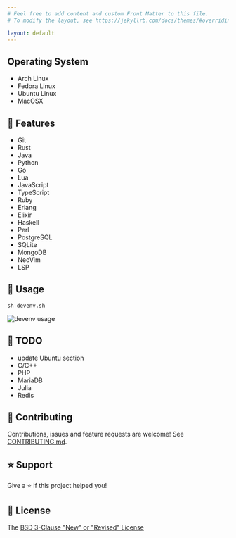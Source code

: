 ```yaml
---
# Feel free to add content and custom Front Matter to this file.
# To modify the layout, see https://jekyllrb.com/docs/themes/#overriding-theme-defaults

layout: default
---
```


## Operating System

- Arch Linux
- Fedora Linux
- Ubuntu Linux
- MacOSX

## 🚀 Features

- Git
- Rust
- Java
- Python
- Go
- Lua
- JavaScript
- TypeScript
- Ruby
- Erlang
- Elixir
- Haskell
- Perl
- PostgreSQL
- SQLite
- MongoDB
- NeoVim
- LSP

## 📖 Usage

```shell
sh devenv.sh
```

![devenv usage](https://github.com/fearless-spider/devenv/blob/main/2024-03-11_14-38.avif?raw=true)

## 🌱 TODO

- update Ubuntu section
- C/C++
- PHP
- MariaDB
- Julia
- Redis

## 🤝 Contributing

Contributions, issues and feature requests are welcome! See [CONTRIBUTING.md](CONTRIBUTING.md).

## ⭐️ Support

Give a ⭐️ if this project helped you!

## 📝 License

The [BSD 3-Clause "New" or "Revised" License](LICENSE)
